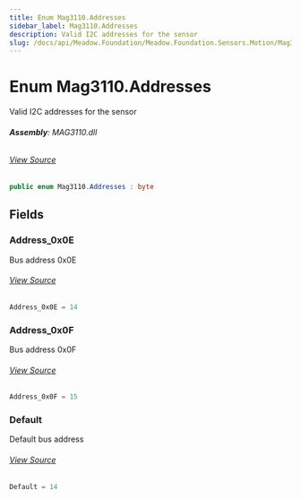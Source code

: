 ```yaml
---
title: Enum Mag3110.Addresses
sidebar_label: Mag3110.Addresses
description: Valid I2C addresses for the sensor
slug: /docs/api/Meadow.Foundation/Meadow.Foundation.Sensors.Motion/Mag3110.Addresses
---
```

# Enum Mag3110.Addresses
Valid I2C addresses for the sensor

###### **Assembly**: MAG3110.dll
###### [View Source](https://github.com/WildernessLabs/Meadow.Foundation.git/blob/develop/Source/Meadow.Foundation.Peripherals/Sensors.Motion.Mag3110/Driver/Mag3110.Addresses.cs#L8)
```csharp title="Declaration"
public enum Mag3110.Addresses : byte
```
## Fields
### Address_0x0E
Bus address 0x0E
###### [View Source](https://github.com/WildernessLabs/Meadow.Foundation.git/blob/develop/Source/Meadow.Foundation.Peripherals/Sensors.Motion.Mag3110/Driver/Mag3110.Addresses.cs#L13)
```csharp title="Declaration"
Address_0x0E = 14
```
### Address_0x0F
Bus address 0x0F
###### [View Source](https://github.com/WildernessLabs/Meadow.Foundation.git/blob/develop/Source/Meadow.Foundation.Peripherals/Sensors.Motion.Mag3110/Driver/Mag3110.Addresses.cs#L17)
```csharp title="Declaration"
Address_0x0F = 15
```
### Default
Default bus address
###### [View Source](https://github.com/WildernessLabs/Meadow.Foundation.git/blob/develop/Source/Meadow.Foundation.Peripherals/Sensors.Motion.Mag3110/Driver/Mag3110.Addresses.cs#L21)
```csharp title="Declaration"
Default = 14
```

